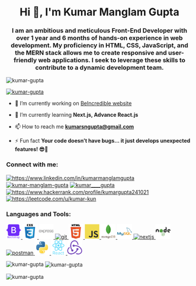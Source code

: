 <h1 align="center">Hi 👋, I'm Kumar Manglam Gupta</h1>
<h3 align="center">I am an ambitious and meticulous Front-End Developer with over 1 year and 6 months of hands-on experience in web development. My proficiency in HTML, CSS, JavaScript, and the MERN stack allows me to create responsive and user-friendly web applications. I seek to leverage these skills to contribute to a dynamic development team.</h3>

<p align="left"> <img src="https://komarev.com/ghpvc/?username=kumar-gupta&label=Profile%20views&color=0e75b6&style=flat" alt="kumar-gupta" /> </p>

<p align="left"> <a href="https://github.com/ryo-ma/github-profile-trophy"><img src="https://github-profile-trophy.vercel.app/?username=kumar-gupta" alt="kumar-gupta" /></a> </p>

- 🔭 I’m currently working on [BeIncredible website](https://be-incredible.vercel.app/)

- 🌱 I’m currently learning **Next.js, Advance React.js**

- 📫 How to reach me **kumarsngupta@gmail.com**

- ⚡ Fun fact **Your code doesn’t have bugs... it just develops unexpected features! 😎🐛**

<h3 align="left">Connect with me:</h3>
<p align="left">
<a href="https://linkedin.com/in/https://www.linkedin.com/in/kumarmanglamgupta" target="blank"><img align="center" src="https://raw.githubusercontent.com/rahuldkjain/github-profile-readme-generator/master/src/images/icons/Social/linked-in-alt.svg" alt="https://www.linkedin.com/in/kumarmanglamgupta" height="30" width="40" /></a>
<a href="https://codesandbox.com/kumar-manglam-gupta" target="blank"><img align="center" src="https://raw.githubusercontent.com/rahuldkjain/github-profile-readme-generator/master/src/images/icons/Social/codesandbox.svg" alt="kumar-manglam-gupta" height="30" width="40" /></a>
<a href="https://instagram.com/kumar____gupta" target="blank"><img align="center" src="https://raw.githubusercontent.com/rahuldkjain/github-profile-readme-generator/master/src/images/icons/Social/instagram.svg" alt="kumar____gupta" height="30" width="40" /></a>
<a href="https://www.hackerrank.com/https://www.hackerrank.com/profile/kumargupta241021" target="blank"><img align="center" src="https://raw.githubusercontent.com/rahuldkjain/github-profile-readme-generator/master/src/images/icons/Social/hackerrank.svg" alt="https://www.hackerrank.com/profile/kumargupta241021" height="30" width="40" /></a>
<a href="https://www.leetcode.com/https://leetcode.com/u/kumar-kun" target="blank"><img align="center" src="https://raw.githubusercontent.com/rahuldkjain/github-profile-readme-generator/master/src/images/icons/Social/leet-code.svg" alt="https://leetcode.com/u/kumar-kun" height="30" width="40" /></a>
</p>

<h3 align="left">Languages and Tools:</h3>
<p align="left"> <a href="https://getbootstrap.com" target="_blank" rel="noreferrer"> <img src="https://raw.githubusercontent.com/devicons/devicon/master/icons/bootstrap/bootstrap-plain-wordmark.svg" alt="bootstrap" width="40" height="40"/> </a> <a href="https://www.w3schools.com/css/" target="_blank" rel="noreferrer"> <img src="https://raw.githubusercontent.com/devicons/devicon/master/icons/css3/css3-original-wordmark.svg" alt="css3" width="40" height="40"/> </a> <a href="https://expressjs.com" target="_blank" rel="noreferrer"> <img src="https://raw.githubusercontent.com/devicons/devicon/master/icons/express/express-original-wordmark.svg" alt="express" width="40" height="40"/> </a> <a href="https://git-scm.com/" target="_blank" rel="noreferrer"> <img src="https://www.vectorlogo.zone/logos/git-scm/git-scm-icon.svg" alt="git" width="40" height="40"/> </a> <a href="https://www.w3.org/html/" target="_blank" rel="noreferrer"> <img src="https://raw.githubusercontent.com/devicons/devicon/master/icons/html5/html5-original-wordmark.svg" alt="html5" width="40" height="40"/> </a> <a href="https://developer.mozilla.org/en-US/docs/Web/JavaScript" target="_blank" rel="noreferrer"> <img src="https://raw.githubusercontent.com/devicons/devicon/master/icons/javascript/javascript-original.svg" alt="javascript" width="40" height="40"/> </a> <a href="https://www.mongodb.com/" target="_blank" rel="noreferrer"> <img src="https://raw.githubusercontent.com/devicons/devicon/master/icons/mongodb/mongodb-original-wordmark.svg" alt="mongodb" width="40" height="40"/> </a> <a href="https://www.mysql.com/" target="_blank" rel="noreferrer"> <img src="https://raw.githubusercontent.com/devicons/devicon/master/icons/mysql/mysql-original-wordmark.svg" alt="mysql" width="40" height="40"/> </a> <a href="https://nextjs.org/" target="_blank" rel="noreferrer"> <img src="https://cdn.worldvectorlogo.com/logos/nextjs-2.svg" alt="nextjs" width="40" height="40"/> </a> <a href="https://nodejs.org" target="_blank" rel="noreferrer"> <img src="https://raw.githubusercontent.com/devicons/devicon/master/icons/nodejs/nodejs-original-wordmark.svg" alt="nodejs" width="40" height="40"/> </a> <a href="https://postman.com" target="_blank" rel="noreferrer"> <img src="https://www.vectorlogo.zone/logos/getpostman/getpostman-icon.svg" alt="postman" width="40" height="40"/> </a> <a href="https://www.python.org" target="_blank" rel="noreferrer"> <img src="https://raw.githubusercontent.com/devicons/devicon/master/icons/python/python-original.svg" alt="python" width="40" height="40"/> </a> <a href="https://reactjs.org/" target="_blank" rel="noreferrer"> <img src="https://raw.githubusercontent.com/devicons/devicon/master/icons/react/react-original-wordmark.svg" alt="react" width="40" height="40"/> </a> <a href="https://redux.js.org" target="_blank" rel="noreferrer"> <img src="https://raw.githubusercontent.com/devicons/devicon/master/icons/redux/redux-original.svg" alt="redux" width="40" height="40"/> </a> </p>

<p><img align="left" src="https://github-readme-stats.vercel.app/api/top-langs?username=kumar-gupta&show_icons=true&locale=en&layout=compact" alt="kumar-gupta" /></p>

<p>&nbsp;<img align="center" src="https://github-readme-stats.vercel.app/api?username=kumar-gupta&show_icons=true&locale=en" alt="kumar-gupta" /></p>

<p><img align="center" src="https://github-readme-streak-stats.herokuapp.com/?user=kumar-gupta&" alt="kumar-gupta" /></p>
